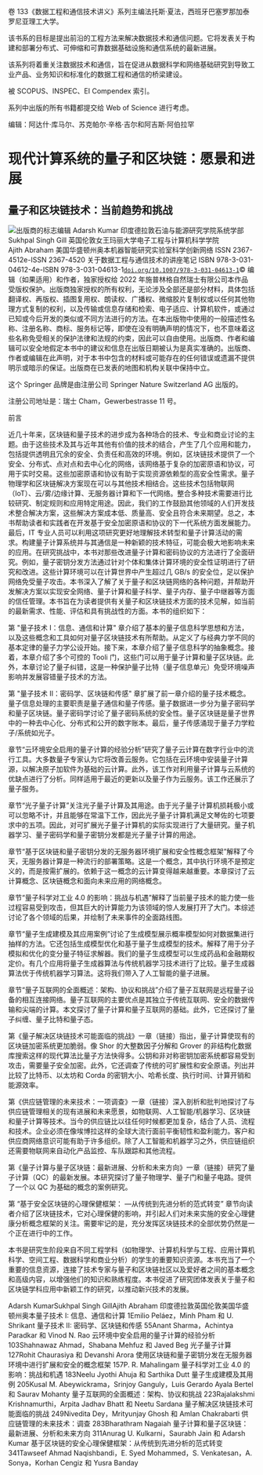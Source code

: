 卷 133《数据工程和通信技术讲义》系列主编法托斯·夏法，西班牙巴塞罗那加泰罗尼亚理工大学。

该书系的目标是提出前沿的工程方法来解决数据技术和通信问题。它将发表关于构建和部署分布式、可伸缩和可靠数据基础设施和通信系统的最新进展。

该系列将着重关注数据技术和通信，旨在促进从数据科学和网络基础研究到导致工业产品、业务知识和标准化的数据工程和通信的桥梁建设。

被 SCOPUS、INSPEC、EI Compendex 索引。

系列中出版的所有书籍都提交给 Web of Science 进行考虑。

编辑：阿达什·库马尔、苏克帕尔·辛格·吉尔和阿吉斯·阿伯拉罕

# 现代计算系统的量子和区块链：愿景和进展

## 量子和区块链技术：当前趋势和挑战

![](img/516210_1_En_BookFrontmatter_Figa_HTML.png)出版商的标志编辑 Adarsh Kumar 印度德拉敦石油与能源研究学院系统学部 Sukhpal Singh Gill 英国伦敦女王玛丽大学电子工程与计算机科学学院 Ajith Abraham 美国华盛顿州奥本机器智能研究实验室科学创新网络 ISSN 2367-4512e-ISSN 2367-4520 关于数据工程与通信技术的讲座笔记 ISBN 978-3-031-04612-4e-ISBN 978-3-031-04613-1[`doi.org/10.1007/978-3-031-04613-1`](https://doi.org/10.1007/978-3-031-04613-1)© 编辑（如果适用）和作者，独家授权给 2022 年施普林格自然瑞士有限公司本作品受版权保护。出版商独家授权的所有权利，无论涉及全部还是部分材料，具体包括翻译权、再版权、插图复用权、朗读权、广播权、微缩胶片复制权或以任何其他物理方式复制的权利，以及传输或信息存储和检索、电子适应、计算机软件，或通过已知或今后开发的类似或不同方法进行的方法。在本出版物中使用的一般描述性名称、注册名称、商标、服务标记等，即使在没有明确声明的情况下，也不意味着这些名称免受相关的保护法律和法规的约束，因此可以自由使用。出版商、作者和编辑可以安全地假定本书中的建议和信息在出版日期被认为是真实准确的。出版商、作者或编辑在此声明，对于本书中包含的材料或可能存在的任何错误或遗漏不提供明示或暗示的保证。出版商在已发表的地图和机构关联中保持中立。

这个 Springer 品牌是由注册公司 Springer Nature Switzerland AG 出版的。

注册公司地址是：瑞士 Cham，Gewerbestrasse 11 号。

前言

近几十年来，区块链和量子技术的进步成为各种场合的技术、专业和商业讨论的主题。由于这些技术及其与近年其他有价值的技术的结合，产生了几个应用和能力，包括提供透明且冗余的安全、负责任和高效的环境。例如，区块链技术提供了一个安全、分布式、点对点和去中心化的网络，该网络基于复杂的加密原语和协议，可用于实时交易。这些加密原语和协议有助于实现资源依赖型的高安全性需求。量子物理学和区块链解决方案现在可以与其他技术相结合。这些技术包括物联网（IoT）、云/雾/边缘计算、无服务器计算和下一代网络。整合多种技术需要进行比较研究、制定规则和应用特定用途。因此，我们的工作鼓励其他领域的人们开发技术整合解决方案，这些解决方案成本低、质量高、安全且符合未来期望。总之，本书帮助读者和实践者在开发基于安全加密原语和协议的下一代系统方面发展能力。最后，IT 专业人员可以利用这项研究更好地理解技术转型和量子计算活动的需求。构建量子计算系统并与其通信是一种新颖的技术特征，可能会极大地影响未来的应用。在研究挑战中，本书对那些改进量子计算和密码协议的方法进行了全面研究。例如，量子密钥分发方法通过针对个体和集体计算环境的安全性证明进行了研究和改进。这些计算环境可以在计算世界中产生超过几 GB/s 的安全位，足以保护网络免受量子攻击。本书深入了解了关于量子和区块链网络的各种问题，并帮助开发解决方案以实现安全网络、量子计算和量子科学、量子内存、量子中继器等方面的信任管理。本书旨在为读者提供有关量子和区块链技术方面的技术见解，如当前的最新需求、性能、评估和具有挑战性的方面。本书的组织如下：

第 "量子技术 I：信息、通信和计算" 章介绍了基本的量子信息科学思想和方法，以及这些概念和工具如何对量子区块链技术有所帮助。从定义了与经典力学不同的基本定律的量子力学公设开始。接下来，本章介绍了量子信息科学的抽象概念。接着，本章介绍了多个可控的 Tooli 门，这些门可以用于量子计算和量子区块链。此外，本章讨论了量子纠错，这是一种保护量子比特（量子信息单元）免受环境噪声影响并发展容错量子技术的方法。

第 "量子技术 II：密码学、区块链和传感" 章扩展了前一章介绍的量子技术概念。量子信息处理的主要职责是量子通信和量子传感。量子数据进一步分为量子密码学和量子区块链。量子密码学讨论了量子密码系统的安全性。量子区块链是量子世界中的一种去中心化、分布式和公开的数字账本。最后，量子传感涌现于量子力学粒子/系统如光子。

章节“云环境安全启用的量子计算的经验分析”研究了量子云计算在数字行业中的流行工具。大多数量子专家认为它将改善云服务。它包括在云环境中安装量子计算源，以解决原子加软件为基础的云计算。此外，该工作对利用量子计算与云系统的优缺点进行了分析。同样适用于最近的更新以及量子作为云服务。该工作还展示了量子服务。

章节“光子量子计算”关注光子量子计算及其用途。由于光子量子计算机损耗极小或可以忽略不计，并且能够在常温下工作，因此光子量子计算机满足文琴佐的七项要求中的五项。因此，对可扩展光子量子计算机的实际实现进行了大量研究。量子机器学习、量子密码学和量子密钥分发都是光子量子计算的用途。

章节“基于区块链和量子密钥分发的无服务器环境扩展和安全性概念框架”解释了今天，无服务器计算是一种流行的部署策略。这是一个概念，其中执行环境不是预定义的，而是按需扩展的。依赖于这一概念的云计算变得越来越重要。本章探讨了云计算概念、区块链概念和面向未来应用的网络概念。

章节“量子科学对工业 4.​0 的影响：​挑战与机遇”解释了当前量子技术的能力使一些过程容易受到攻击，但其巨大的计算能力为该领域的惊人发展打开了大门。本综述讨论了各个领域的后果，并绘制了未来事件的全面路线图。

章节“量子生成建模及其应用案例”讨论了生成模型展示概率模型如何对数据集进行抽样的方法。它还包括生成模型优化和基于量子生成模型的技术。解释了用于分子模拟和优化的变分量子特征求解器。我们的量子生成模型可以生成药品和金融期权定价。有几个应用将量子生成器算法与传统机器学习技术进行了比较。量子生成器算法优于传统机器学习算法。这将我们带入了人工智能的量子进展。

章节“量子互联网的全面概述：​架构、协议和挑战”介绍了量子互联网是远程量子设备的相互连接网络。量子互联网的主要优点是其独立于传统互联网、安全的数据传输和尖端的计算。本文探讨了量子计算和量子互联网的基础。此外，它还探讨了量子纠缠、量子比特和量子态。

第《量子解决区块链技术可能面临的挑战》一章（链接）指出，量子计算使现有的区块链加密系统更加脆弱。像 Shor 的大整数因子分解和 Grover 的非结构化数据库搜索这样的现代算法比量子方法快得多。公钥和非对称密钥加密系统都容易受到攻击，需要量子安全加密。此外，它还调查了传统的可扩展性和安全原语。列出并比较了比特币、以太坊和 Corda 的密钥大小、哈希长度、执行时间、计算开销和能源效率。

第《供应链管理的未来技术：一项调查》一章（链接）深入剖析和批判地探讨了与供应链管理相关的现有进展和未来愿景，如物联网、人工智能/机器学习、区块链和量子计算等技术。当今的供应链比以往任何时候都更加复杂，结合了人员、流程和技术。企业必须在像埃博拉这样的全球大流行面前平衡韧性和盈利能力。客户和供应商网络意识可能有助于许多组织。除了人工智能和机器学习之外，供应链组织还需要物联网来自动化产品监控、车队跟踪和其他流程。

第《量子计算与量子区块链：最新进展、分析和未来方向》一章（链接）研究了量子计算（QC）的最新发展。本研究探讨了量子物理学、量子门和量子电路。提供了一个以 QC 为基础的概念的案例研究。

第 “基于安全区块链的心理保健框架： —从传统到先进分析的范式转变” 章节向读者介绍了区块链技术，它对心理保健的影响，并引起人们对未来实施的安全心理健康分析概念框架的关注。需要牢记的是，充分发挥区块链技术的全部优势仍然是一个正在进行中的工作。

本书是研究生阶段来自不同工程学科（如物理学、计算机科学与工程、应用计算机科学、空间工程、数据科学和商业分析）的学生的重要知识资源。本书充当了一个重要的信息资源，连接了技术专家与量子和区块链社区以及爱好者之间的基本概念和高级内容，以增强他们的知识和熟练程度。本书促进了研究团体发表关于量子和区块链学科应用中新颖工作的研究，以推动新兴技术的发展。

Adarsh KumarSukhpal Singh GillAjith Abraham 印度德拉敦英国伦敦美国华盛顿州奥本量子技术 I: 信息、通信和计算 1Emilio Peláez，Minh Pham 和 U. Shrikant 量子技术 II: 密码学、区块链和传感 55Anant Sharma，Achintya Paradkar 和 Vinod N. Rao 云环境中安全启用的量子计算的经验分析 103Shahnawaz Ahmad，Shabana Mehfuz 和 Javed Beg 光子量子计算 127Rohit Chaurasiya 和 Devanshi Arora 使用区块链和量子密钥分发在无服务器环境中进行扩展和安全的概念框架 157P. R. Mahalingam 量子科学对工业 4.0 的影响：挑战和机遇 183Neelu Jyothi Ahuja 和 Sarthika Dutt 量子生成建模及其用例 205Kusal M. Abeywickrama，Srinjoy Ganguly，Luis Gerardo Ayala Bertel 和 Saurav Mohanty 量子互联网的全面概述：架构、协议和挑战 223Rajalakshmi Krishnamurthi，Arpita Jadhav Bhatt 和 Neetu Sardana 量子解决区块链技术可能面临的挑战 249Nivedita Dey，Mrityunjay Ghosh 和 Amlan Chakrabarti 供应链管理的未来技术：调查 283Bharathram Nagaiah 量子计算和量子区块链：最新进展、分析和未来方向 311Anurag U. Kulkarni，Saurabh Jain 和 Adarsh Kumar 基于区块链的安全心理保健框架：从传统到先进分析的范式转变 341Tawseef Ahmad Naqishbandi，E. Syed Mohammed，S. Venkatesan，A. Sonya，Korhan Cengiz 和 Yusra Banday
